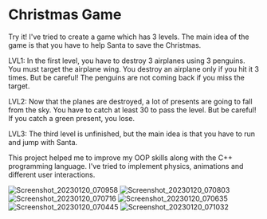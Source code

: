 # Christmas Game 
 Try it! 
I've tried to create a game which has 3 levels. The main idea of the game is that you have to help Santa to save the Christmas.

LVL1:
In the first level, you have to destroy 3 airplanes using 3 penguins.  You must target the airplane wing. You destroy an airplane only if you hit it 3 times. But be careful! The penguins are not coming back if you miss the target.

LVL2:
Now that the planes are destroyed, a lot of presents are going to fall from the sky. You have to catch at least 30 to pass the level. But be careful! If you catch a green present, you lose.

LVL3:
The third level is unfinished, but the main idea is that you have to run and jump with Santa. 

This project helped me to improve my OOP skills along with the C++ programming language. I've tried to implement physics, animations and different user interactions.


![Screenshot_20230120_070958](https://github.com/danielradu10/Christmas-Game-/assets/101790339/dd9b6f67-8fad-4544-8432-aa8241164ff1)
![Screenshot_20230120_070803](https://github.com/danielradu10/Christmas-Game-/assets/101790339/7ff9aac6-cc55-4c95-8561-0a1edc643901)
![Screenshot_20230120_070716](https://github.com/danielradu10/Christmas-Game-/assets/101790339/d7e74790-bbf4-4ed1-a3f6-6568879a9f85)
![Screenshot_20230120_070635](https://github.com/danielradu10/Christmas-Game-/assets/101790339/af767238-cf6c-4226-a66c-6de7566cd742)
![Screenshot_20230120_070445](https://github.com/danielradu10/Christmas-Game-/assets/101790339/8f44386b-aca1-40b6-bdc5-a4d2405f0220)
![Screenshot_20230120_071032](https://github.com/danielradu10/Christmas-Game-/assets/101790339/a398e4de-4589-4796-9965-302486b118b3)
